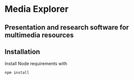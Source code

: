 # Media Explorer

## Presentation and research software for multimedia resources

## Installation

Install Node requirements with

```shell
npm install
```
